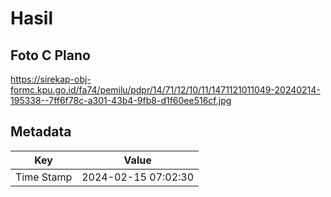 # Hasil

## Foto C Plano

https://sirekap-obj-formc.kpu.go.id/fa74/pemilu/pdpr/14/71/12/10/11/1471121011049-20240214-195338--7ff6f78c-a301-43b4-9fb8-d1f60ee516cf.jpg


## Metadata

| Key        | Value               |
| ---------- | ------------------- |
| Time Stamp | 2024-02-15 07:02:30 |



